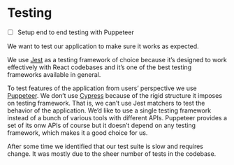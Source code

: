# Testing

- [ ] Setup end to end testing with Puppeteer

We want to test our application to make sure it works as expected.

We use [Jest](https://facebook.github.io/jest/) as a testing framework of choice because it’s designed to work effectively with React codebases and it’s one of the best testing frameworks available in general.

To test features of the application from users’ perspective we use [Puppeteer](https://pptr.dev). We don’t use [Cypress](https://www.cypress.io) because of the rigid structure it imposes on testing framework. That is, we can’t use Jest matchers to test the behavior of the application. We’d like to use a single testing framework instead of a bunch of various tools with different APIs. Puppeteer provides a set of its onw APIs of course but it doesn’t depend on any testing framework, which makes it a good choice for us.

After some time we identified that our test suite is slow and requires change. It was mostly due to the sheer number of tests in the codebase.
